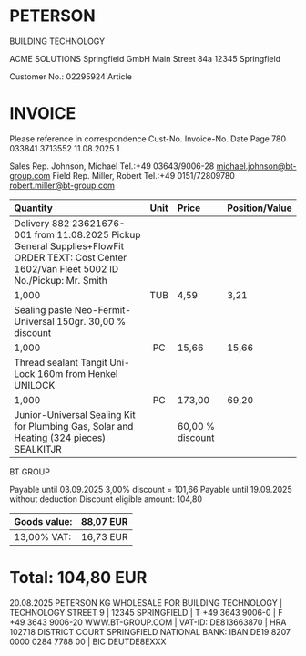 # PETERSON
BUILDING TECHNOLOGY

ACME SOLUTIONS
Springfield GmbH
Main Street 84a
12345 Springfield

Customer No.: 02295924
Article

# INVOICE
Please reference in correspondence
Cust-No. Invoice-No. Date Page
780 033841 3713552 11.08.2025 1

Sales Rep. Johnson, Michael
Tel.:+49 03643/9006-28
michael.johnson@bt-group.com
Field Rep. Miller, Robert
Tel.:+49 0151/72809780
robert.miller@bt-group.com

| Quantity | Unit | Price  | Position/Value |
| :------- | :-: | :----- | :------- |
| Delivery 882 23621676-001 from 11.08.2025 Pickup General Supplies+FlowFit ORDER TEXT: Cost Center 1602/Van Fleet 5002 ID No./Pickup: Mr. Smith  |       |        |          |
| 1,000    | TUB | 4,59   | 3,21     |
| Sealing paste Neo-Fermit-Universal 150gr. 30,00 % discount     |       |        |          |
| 1,000    | PC | 15,66  | 15,66    |
| Thread sealant Tangit Uni-Lock 160m from Henkel UNILOCK     |       |        |          |
| 1,000    | PC  | 173,00 | 69,20    |
| Junior-Universal Sealing Kit for Plumbing Gas, Solar and Heating (324 pieces) SEALKITJR     |       | 60,00 % discount |          |

BT GROUP

Payable until 03.09.2025 3,00% discount = 101,66
Payable until 19.09.2025 without deduction
Discount eligible amount: 104,80

| Goods value: | 88,07 EUR |
| :------------ | :---------- |
| 13,00% VAT: | 16,73 EUR |

Total: 104,80 EUR
============

20.08.2025
PETERSON KG WHOLESALE FOR BUILDING TECHNOLOGY | TECHNOLOGY STREET 9 | 12345 SPRINGFIELD | T +49 3643 9006-0 | F +49 3643 9006-20
WWW.BT-GROUP.COM | VAT-ID: DE813663870 | HRA 102718 DISTRICT COURT SPRINGFIELD
NATIONAL BANK: IBAN DE19 8207 0000 0284 7788 00 | BIC DEUTDE8EXXX